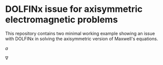 # DOLFINx issue for axisymmetric electromagnetic problems

This repository contains two minimal working example showing an issue with
DOLFINx in solving the axisymmetric version of Maxwell's equations.

$a$

$\nabla$
